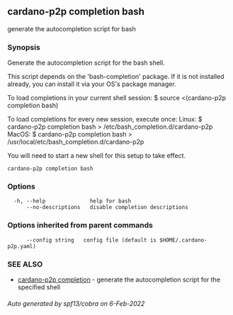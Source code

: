 ## cardano-p2p completion bash

generate the autocompletion script for bash

### Synopsis


Generate the autocompletion script for the bash shell.

This script depends on the 'bash-completion' package.
If it is not installed already, you can install it via your OS's package manager.

To load completions in your current shell session:
$ source <(cardano-p2p completion bash)

To load completions for every new session, execute once:
Linux:
  $ cardano-p2p completion bash > /etc/bash_completion.d/cardano-p2p
MacOS:
  $ cardano-p2p completion bash > /usr/local/etc/bash_completion.d/cardano-p2p

You will need to start a new shell for this setup to take effect.
  

```
cardano-p2p completion bash
```

### Options

```
  -h, --help              help for bash
      --no-descriptions   disable completion descriptions
```

### Options inherited from parent commands

```
      --config string   config file (default is $HOME/.cardano-p2p.yaml)
```

### SEE ALSO

* [cardano-p2p completion](cardano-p2p_completion.md)	 - generate the autocompletion script for the specified shell

###### Auto generated by spf13/cobra on 6-Feb-2022
